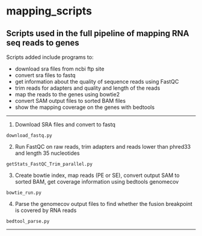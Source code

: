 # mapping_scripts

## Scripts used in the full pipeline of mapping RNA seq reads to genes

Scripts added include programs to: 

* download sra files from ncbi ftp site 
* convert sra files to fastq 
* get information about the quality of sequence reads using FastQC 
* trim reads for adapters and quality and length of the reads 
* map the reads to the genes using bowtie2
* convert SAM output files to sorted BAM files
* show the mapping coverage on the genes with bedtools

---

1. Download SRA files and convert to fastq

`download_fastq.py`

2. Run FastQC on raw reads, trim adapters and reads lower than phred33 and length 35 nucleotides

`getStats_FastQC_Trim_parallel.py`

3. Create bowtie index, map reads (PE or SE), convert output SAM to sorted BAM, get coverage information using bedtools genomecov

`bowtie_run.py`

4. Parse the genomecov output files to find whether the fusion breakpoint is covered by RNA reads

`bedtool_parse.py`


---
